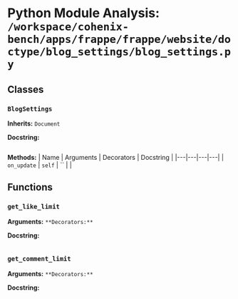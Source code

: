 # Python Module Analysis: `/workspace/cohenix-bench/apps/frappe/frappe/website/doctype/blog_settings/blog_settings.py`

## Classes

### `BlogSettings`
**Inherits:** `Document`


**Docstring:**
```

```

**Methods:**
| Name | Arguments | Decorators | Docstring |
|---|---|---|---|
| `on_update` | `self` | `` |  |





## Functions

### `get_like_limit`
**Arguments:** ``
**Decorators:** ``

**Docstring:**
```

```
### `get_comment_limit`
**Arguments:** ``
**Decorators:** ``

**Docstring:**
```

```

